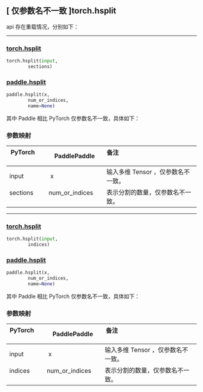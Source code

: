 ## [ 仅参数名不一致 ]torch.hsplit
api 存在重载情况，分别如下：

-------------------------------------------------------------------------------------------------

### [torch.hsplit](https://pytorch.org/docs/stable/generated/torch.hsplit.html#torch.hsplit)

```python
torch.hsplit(input,
        sections)
```

### [paddle.hsplit](https://www.paddlepaddle.org.cn/documentation/docs/zh/develop/api/paddle/hsplit_cn.html)

```python
paddle.hsplit(x,
        num_or_indices,
        name=None)
```

其中 Paddle 相比 PyTorch 仅参数名不一致，具体如下：

### 参数映射

| PyTorch       | PaddlePaddle | 备注                                                   |
| ------------- | ------------ | ------------------------------------------------------ |
| input          |  x           | 输入多维 Tensor ，仅参数名不一致。  |
| sections           | num_or_indices         | 表示分割的数量，仅参数名不一致。                          |

-------------------------------------------------------------------------------------------------

### [torch.hsplit](https://pytorch.org/docs/stable/generated/torch.hsplit.html#torch.hsplit)

```python
torch.hsplit(input,
        indices)
```

### [paddle.hsplit](https://www.paddlepaddle.org.cn/documentation/docs/zh/develop/api/paddle/hsplit_cn.html)

```python
paddle.hsplit(x,
        num_or_indices,
        name=None)
```

其中 Paddle 相比 PyTorch 仅参数名不一致，具体如下：

### 参数映射

| PyTorch       | PaddlePaddle | 备注                                                   |
| ------------- | ------------ | ------------------------------------------------------ |
| input          |  x           | 输入多维 Tensor ，仅参数名不一致。  |
| indices           | num_or_indices         | 表示分割的数量，仅参数名不一致。                          |
